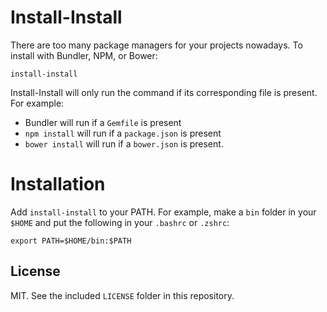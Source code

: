 Install-Install
===============

There are too many package managers for your projects nowadays. To install
with Bundler, NPM, or Bower:

`install-install`

Install-Install will only run the command if its corresponding file is present.
For example:

* Bundler will run if a `Gemfile` is present
* `npm install` will run if a `package.json` is present
* `bower install` will run if a `bower.json` is present.

# Installation

Add `install-install` to your PATH. For example, make a `bin` folder in your `$HOME`
and put the following in your `.bashrc` or `.zshrc`:

`export PATH=$HOME/bin:$PATH`

## License

MIT. See the included `LICENSE` folder in this repository.
